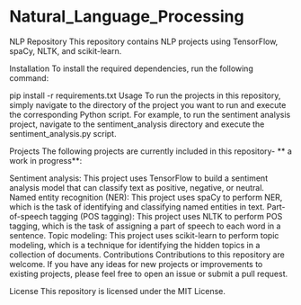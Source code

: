 # Natural_Language_Processing

NLP Repository
This repository contains NLP projects using TensorFlow, spaCy, NLTK, and scikit-learn.

Installation
To install the required dependencies, run the following command:

pip install -r requirements.txt
Usage
To run the projects in this repository, simply navigate to the directory of the project you want to run and execute the corresponding Python script. For example, to run the sentiment analysis project, navigate to the sentiment_analysis directory and execute the sentiment_analysis.py script.

Projects
The following projects are currently included in this repository- ** a work in progress**:

Sentiment analysis: This project uses TensorFlow to build a sentiment analysis model that can classify text as positive, negative, or neutral.
Named entity recognition (NER): This project uses spaCy to perform NER, which is the task of identifying and classifying named entities in text.
Part-of-speech tagging (POS tagging): This project uses NLTK to perform POS tagging, which is the task of assigning a part of speech to each word in a sentence.
Topic modeling: This project uses scikit-learn to perform topic modeling, which is a technique for identifying the hidden topics in a collection of documents.
Contributions
Contributions to this repository are welcome. If you have any ideas for new projects or improvements to existing projects, please feel free to open an issue or submit a pull request.

License
This repository is licensed under the MIT License.
